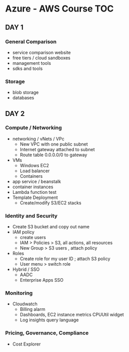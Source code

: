 # Azure - AWS Course TOC

## DAY 1

### General Comparison

* service comparison website
* free tiers / cloud sandboxes
* management tools
* sdks and tools

### Storage

* blob storage
* databases






## DAY 2

### Compute / Networking

* networking / vNets / VPc
  * New VPC with one public subnet
  * Internet gateway attached to subnet
  * Route table 0.0.0.0/0 to gateway
* VMs
  * Windows EC2
  * Load balancer
  * Containers
* app service / beanstalk
* container instances
* Lambda function test
* Template Deployment
  * Create/modify S3/EC2 stacks



### Identity and Security

* Create S3 bucket and copy out name
* IAM policy
  * create users
  * IAM > Policies > S3, all actions, all resources
  * New Group > S3 users , attach policy
* Roles
  * Create role for my user ID ; attach S3 policy
  * User menu > switch role
* Hybrid / SSO
  * AADC
  * Enterprise Apps SSO


### Monitoring

* Cloudwatch
  * Billing alarm
  * Dashboards, EC2 instance metrics CPUUtil widget
  * Log insights query language

### Pricing, Governance, Compliance

* Cost Explorer

